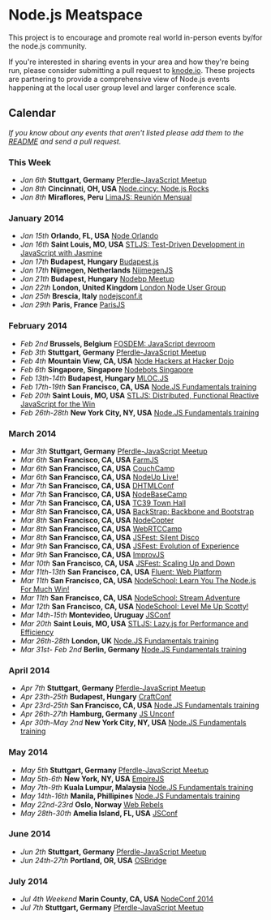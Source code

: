 Node.js Meatspace
==============

This project is to encourage and promote real world in-person events by/for the node.js community.

If you're interested in sharing events in your area and how they're being run, please consider submitting a pull request to [knode.io](https://github.com/knode/meetups). These projects are partnering to provide a comprehensive view of Node.js events happening at the local user group level and larger conference scale.

## Calendar

*If you know about any events that aren't listed please add them to the
[README](https://github.com/mikeal/node-meatspace/blob/gh-pages/README.md) and
send a pull request.*

### This Week
* *Jan 6th* **Stuttgart, Germany** [Pferdle-JavaScript Meetup](http://www.meetup.com/stuttgartjs/)
* *Jan 8th* **Cincinnati, OH, USA** [Node.cincy: Node.js Rocks](http://www.meetup.com/Node-cincy/events/qcnhgdyscblb/)
* *Jan 8th* **Miraflores, Peru** [LimaJS: Reunión Mensual](http://lanyrd.com/2014/limajs/)

### January 2014
* *Jan 15th* **Orlando, FL, USA** [Node Orlando](http://www.meetup.com/orlando-node-js/)
* *Jan 16th* **Saint Louis, MO, USA** [STLJS: Test-Driven Development in JavaScript with Jasmine](http://www.meetup.com/STL-JS-meetup/events/149993482/)
* *Jan 17th* **Budapest, Hungary** [Budapest.js](http://www.meetup.com/budapest-js/events/158370752/)
* *Jan 17th* **Nijmegen, Netherlands** [NijmegenJS](http://www.meetup.com/NijmegenJS/events/158369692/)
* *Jan 21th* **Budapest, Hungary** [Nodebp Meetup](http://www.meetup.com/nodebp/events/156892152)
* *Jan 22th* **London, United Kingdom** [London Node User Group](http://lanyrd.com/2014/lnug-january/)
* *Jan 25th* **Brescia, Italy** [nodejsconf.it](http://nodejsconf.it)
* *Jan 29th* **Paris, France** [ParisJS](http://www.meetup.com/FranceJS/events/158150272/)


### February 2014
* *Feb 2nd* **Brussels, Belgium** [FOSDEM: JavaScript devroom](http://fosdem14-js-devroom.github.io/)
* *Feb 3th* **Stuttgart, Germany** [Pferdle-JavaScript Meetup](http://www.meetup.com/stuttgartjs/)
* *Feb 4th* **Mountain View, CA, USA** [Node Hackers at Hacker Dojo](http://www.meetup.com/Node-Hackers-at-Hacker-Dojo/events/156235612/)
* *Feb 6th* **Singapore, Singapore** [Nodebots Singapore](http://www.meetup.com/NodeBotsSingapore/events/157876832/)
* *Feb 13th-14th* **Budapest, Hungary** [MLOC.JS](http://mloc-js.com/2014/)
* *Feb 17th-19th* **San Francisco, CA, USA** [Node.JS Fundamentals training](http://www.olindata.com/training/nodejs/nodejs-fundamentals-training-san-francisco-feb-2014)
* *Feb 20th* **Saint Louis, MO, USA** [STLJS: Distributed, Functional Reactive JavaScript for the Win](http://www.meetup.com/STL-JS-meetup/events/151262552/)
* *Feb 26th-28th* **New York City, NY, USA** [Node.JS Fundamentals training](http://www.olindata.com/training/nodejs/nodejs-fundamentals-training-new-york-city-feb-2014)

### March 2014
* *Mar 3th* **Stuttgart, Germany** [Pferdle-JavaScript Meetup](http://www.meetup.com/stuttgartjs/)
* *Mar 6th* **San Francisco, CA, USA** [FarmJS](http://jsfest.com/)
* *Mar 6th* **San Francisco, CA, USA** [CouchCamp](http://jsfest.com/)
* *Mar 6th* **San Francisco, CA, USA** [NodeUp Live!](http://jsfest.com/)
* *Mar 7th* **San Francisco, CA, USA** [DHTMLConf](http://jsfest.com/)
* *Mar 7th* **San Francisco, CA, USA** [NodeBaseCamp](http://jsfest.com/)
* *Mar 7th* **San Francisco, CA, USA** [TC39 Town Hall](http://jsfest.com/)
* *Mar 8th* **San Francisco, CA, USA** [BackStrap: Backbone and Bootstrap](http://jsfest.com/)
* *Mar 8th* **San Francisco, CA, USA** [NodeCopter](http://jsfest.com/)
* *Mar 8th* **San Francisco, CA, USA** [WebRTCCamp](http://jsfest.com/)
* *Mar 8th* **San Francisco, CA, USA** [JSFest: Silent Disco](http://jsfest.com/)
* *Mar 9th* **San Francisco, CA, USA** [JSFest: Evolution of Experience](http://jsfest.com/)
* *Mar 9th* **San Francisco, CA, USA** [ImprovJS](http://jsfest.com/)
* *Mar 10th* **San Francisco, CA, USA** [JSFest: Scaling Up and Down](http://jsfest.com/)
* *Mar 11th-13th* **San Francisco, CA, USA** [Fluent: Web Platform](http://fluentconf.com/)
* *Mar 11th* **San Francisco, CA, USA** [NodeSchool: Learn You The Node.js For Much Win!](http://jsfest.com/)
* *Mar 11th* **San Francisco, CA, USA** [NodeSchool: Stream Adventure](http://jsfest.com/)
* *Mar 12th* **San Francisco, CA, USA** [NodeSchool: Level Me Up Scotty!](http://jsfest.com/)
* *Mar 14th-15th* **Montevideo, Uruguay** [JSConf](http://jsconf.uy)
* *Mar 20th* **Saint Louis, MO, USA** [STLJS: Lazy.js for Performance and Efficiency](http://www.meetup.com/STL-JS-meetup/events/151446282/)
* *Mar 26th-28th* **London, UK** [Node.JS Fundamentals training](http://www.olindata.com/training/nodejs/nodejs-fundamentals-training-london-march-2014)
* *Mar 31st- Feb 2nd* **Berlin, Germany** [Node.JS Fundamentals training](http://www.olindata.com/training/nodejs/nodejs-fundamentals-training-berlin-march-2014)

### April 2014
* *Apr 7th* **Stuttgart, Germany** [Pferdle-JavaScript Meetup](http://www.meetup.com/stuttgartjs/)
* *Apr 23th-25th* **Budapest, Hungary** [CraftConf](http://craft-conf.com/2014/)
* *Apr 23rd-25th* **San Francisco, CA, USA** [Node.JS Fundamentals training](http://www.olindata.com/training/nodejs/nodejs-fundamentals-training-san-francisco-april-2014)
* *Apr 26th-27th* **Hamburg, Germany** [JS Unconf](http://2014.jsunconf.eu)
* *Apr 30th-May 2nd* **New York City, NY, USA** [Node.JS Fundamentals training](http://www.olindata.com/training/nodejs/nodejs-fundamentals-training-new-york-city-april-2014)

### May 2014
* *May 5th* **Stuttgart, Germany** [Pferdle-JavaScript Meetup](http://www.meetup.com/stuttgartjs/)
* *May 5th-6th* **New York, NY, USA** [EmpireJS](http://empirejs.org/)
* *May 7th-9th* **Kuala Lumpur, Malaysia** [Node.JS Fundamentals training](http://www.olindata.com/training/nodejs/nodejs-fundamentals-training-kuala-lumpur-may-2014)
* *May 14th-16th* **Manila, Phillipines** [Node.JS Fundamentals training](http://www.olindata.com/training/nodejs/nodejs-fundamentals-training-manila-may-2014)
* *May 22nd-23rd* **Oslo, Norway** [Web Rebels](http://webrebels.org/)
* *May 28th-30th* **Amelia Island, FL, USA** [JSConf](http://2014.jsconf.us/)


### June 2014
* *Jun 2th* **Stuttgart, Germany** [Pferdle-JavaScript Meetup](http://www.meetup.com/stuttgartjs/)
* *Jun 24th-27th* **Portland, OR, USA** [OSBridge](http://opensourcebridge.org/) 

### July 2014
* *Jul 4th Weekend* **Marin County, CA, USA** [NodeConf 2014](http://www.nodeconf.com)
* *Jul 7th* **Stuttgart, Germany** [Pferdle-JavaScript Meetup](http://www.meetup.com/stuttgartjs/)
